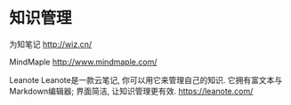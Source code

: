 # 知识管理

为知笔记
http://wiz.cn/

MindMaple
http://www.mindmaple.com/

Leanote
Leanote是一款云笔记, 你可以用它来管理自己的知识. 它拥有富文本与Markdown编辑器; 界面简洁, 让知识管理更有效.
https://leanote.com/


